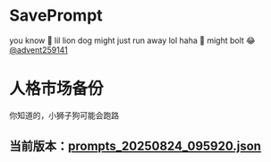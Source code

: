 # SavePrompt
you know 🫠 lil lion dog might just run away lol
haha 🐶 might bolt 😂 [@advent259141](https://github.com/advent259141)

# 人格市场备份
你知道的，小狮子狗可能会跑路

## 当前版本：[prompts_20250824_095920.json](https://github.com/Larch-C/SavePrompt/blob/main/prompts_20250824_095920.json)
